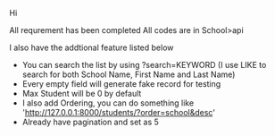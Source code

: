 Hi

All requrement has been completed
All codes are in School>api

I also have the addtional feature listed below
- You can search the list by using ?search=KEYWORD (I use LIKE to search for both School Name, First Name and Last Name)
- Every empty field will generate fake record for testing
- Max Student will be 0 by default
- I also add Ordering, you can do something like 'http://127.0.0.1:8000/students/?order=school&desc'
- Already have pagination and set as 5